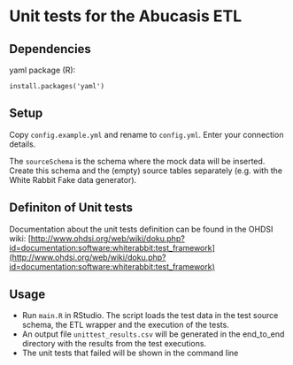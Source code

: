 # Unit tests for the Abucasis ETL

## Dependencies
yaml package (R):
```
install.packages('yaml')
```

## Setup
Copy `config.example.yml` and rename to `config.yml`. Enter your connection details.

The `sourceSchema` is the schema where the mock data will be inserted. 
Create this schema and the (empty) source tables separately (e.g. with the White Rabbit Fake data generator).

## Definiton of Unit tests
Documentation about the unit tests definition can be found in the OHDSI wiki:
[http://www.ohdsi.org/web/wiki/doku.php?id=documentation:software:whiterabbit:test_framework](http://www.ohdsi.org/web/wiki/doku.php?id=documentation:software:whiterabbit:test_framework)

## Usage 
* Run `main.R` in RStudio. 
The script loads the test data in the test source schema, the ETL wrapper and the execution of the tests.
* An output file `unittest_results.csv` will be generated in the end_to_end directory with the results from the test executions.
* The unit tests that failed will be shown in the command line  
